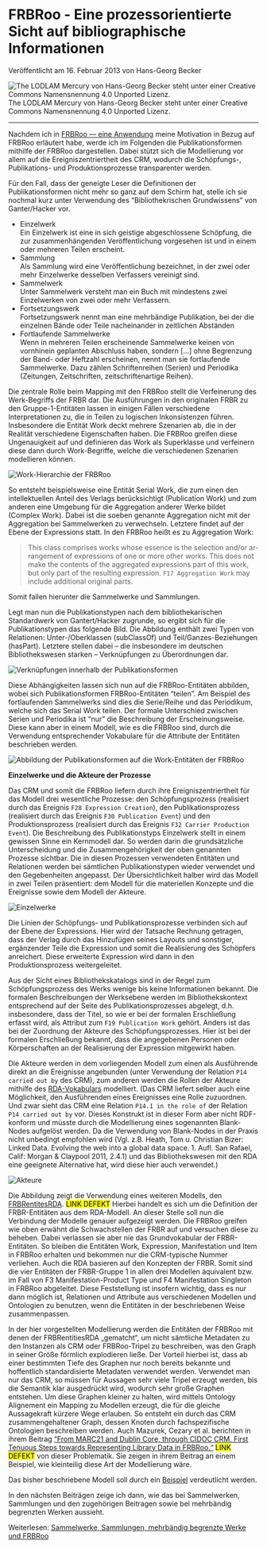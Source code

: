 # FRBRoo - Eine prozessorientierte Sicht auf bibliographische Informationen

Veröffentlicht am 16. Februar 2013 von Hans-Georg Becker	

![The LODLAM Mercury von Hans-Georg Becker steht unter einer Creative Commons Namensnennung 4.0 Unported Lizenz.](../../../cc_by_88x31.png)\
The LODLAM Mercury von Hans-Georg Becker steht unter einer Creative Commons Namensnennung 4.0 Unported Lizenz.

***

Nachdem ich in [FRBRoo — eine Anwendung](../15/frbroo-eine-anwendung.md) meine Motivation in Bezug auf FRBRoo erläutert habe, werde ich im Folgenden die Publikationsformen mithilfe der FRBRoo dargestellen. Dabei stützt sich die Modellierung vor allem auf die Ereigniszentriertheit des CRM, wodurch die Schöpfungs-, Publikations- und Produktionsprozesse transparenter werden.

Für den Fall, dass der geneigte Leser die Definitionen der Publikationsformen nicht mehr so ganz auf dem Schirm hat, stelle ich sie nochmal kurz unter Verwendung des “Bibliothekrischen Grundwissens” von Ganter/Hacker vor.

* Einzelwerk\
  Ein Einzelwerk ist eine in sich geistige abgeschlossene Schöpfung, die zur zusammenhängenden Veröffentlichung vorgesehen ist und in einem oder mehreren Teilen erscheint.
* Sammlung\
  Als Sammlung wird eine Veröffentlichung bezeichnet, in der zwei oder mehr Einzelwerke desselben Verfassers vereinigt sind.
* Sammelwerk\
  Unter Sammelwerk versteht man ein Buch mit mindestens zwei Einzelwerken von zwei oder mehr Verfassern.
* Fortsetzungswerk\
  Fortsetzungswerk nennt man eine mehrbändige Publikation, bei der die einzelnen Bände oder Teile nacheinander in zeitlichen Abständen
* Fortlaufende Sammelwerke\
  Wenn in mehreren Teilen erscheinende Sammelwerke keinen von vornhinein geplanten Abschluss haben, sondern […] ohne Begrenzung der Band- oder Heftzahl erscheinen, nennt man sie fortlaufende Sammelwerke. Dazu zählen Schriftenreihen (Serien) und Periodika (Zeitungen, Zeitschriften, zeitschriftenartige Reihen).

Die zentrale Rolle beim Mapping mit den FRBRoo stellt die Verfeinerung des Werk-Begriffs der FRBR dar.
Die Ausführungen in den originalen FRBR zu den Gruppe-1-Entitäten lassen in einigen Fällen verschiedene Interpretationen zu, die in Teilen zu logischen Inkonsistenzen führen. Insbesondere die Entität Work deckt mehrere Szenarien ab, die in der Realität verschiedene Eigenschaften haben. Die FRBRoo greifen diese Ungenauigkeit auf und definieren das Work als Superklasse und verfeinern diese dann durch Work-Begriffe, welche die verschiedenen Szenarien modellieren können.

![Work-Hierarchie der FRBRoo](HGB_FRBRoo_Works.jpg)

So entsteht beispielsweise eine Entität Serial Work, die zum einen den intellektuellen Anteil des Verlags berücksichtigt (Publication Work) und zum anderen eine Umgebung für die Aggregation anderer Werke bildet (Complex Work). Dabei ist die soeben genannte Aggregation nicht mit der Aggregation bei Sammelwerken zu verwechseln. Letztere findet auf der Ebene der Expressions statt. In den FRBRoo heißt es zu Aggregation Work:

>    This class comprises works whose essence is the selection and/or ar-rangement of expressions of one or more other works. This does not make the contents of the aggregated expressions part of this work, but only part of the resulting expression. `F17 Aggregation Work` may include additional original parts.

Somit fallen hierunter die Sammelwerke und Sammlungen.

Legt man nun die Publikationstypen nach dem bibliothekarischen Standardwerk von Gantert/Hacker zugrunde, so ergibt sich für die Publikationstypen das folgende Bild. Die Abbildung enthält zwei Typen von Relationen: Unter-/Oberklassen (subClassOf) und Teil/Ganzes-Beziehungen (hasPart). Letztere stellen dabei – die insbesondere im deutschen Bibliothekswesen starken – Verknüpfungen zu Überordnungen dar.

![Verknüpfungen innerhalb der Publikationsformen](GantertHacker.jpg)

Diese Abhängigkeiten lassen sich nun auf die FRBRoo-Entitäten abbilden, wobei sich Publikationsformen FRBRoo-Entitäten “teilen”. Am Beispiel des fortlaufenden Sammelwerks sind dies die Serie/Reihe und das Periodikum, welche sich das Serial Work teilen. Der formale Unterschied zwischen Serien und Periodika ist “nur” die Beschreibung der Erscheinungsweise. Diese kann aber in einem Modell, wie es die FRBRoo sind, durch die Verwendung entsprechender Vokabulare für die Attribute der Entitäten beschrieben werden.

![Abbildung der Publikationsformen auf die Work-Entitäten der FRBRoo](HGB_PubTypes_FRBRoo.jpg)

**Einzelwerke und die Akteure der Prozesse**

Das CRM und somit die FRBRoo liefern durch ihre Ereigniszentriertheit für das Modell drei wesentliche Prozesse: den Schöpfungsprozess (realisiert durch das Ereignis `F28 Expression Creation`), den Publikationsprozess (realisiert durch das Ereignis `F30 Publication Event`) und den Produktionsprozess (realisiert durch das Ereignis `F32 Carrier Production Event`).
Die Beschreibung des Publikationstyps Einzelwerk stellt in einem gewissen Sinne ein Kernmodell dar. So werden darin die grundsätzliche Unterscheidung und die Zusammengehörigkeit der oben genannten Prozesse sichtbar. Die in diesen Prozessen verwendeten Entitäten und Relationen werden bei sämtlichen Publikationstypen wieder verwendet und den Gegebenheiten angepasst. Der Übersichtlichkeit halber wird das Modell in zwei Teilen präsentiert: dem Modell für die materiellen Konzepte und die Ereignisse sowie dem Modell der Akteure.

![Einzelwerke](HGB_Einzelwerke.jpg)

Die Linien der Schöpfungs- und Publikationsprozesse verbinden sich auf der Ebene der Expressions. Hier wird der Tatsache Rechnung getragen, dass der Verlag durch das Hinzufügen seines Layouts und sonstiger, ergänzender Teile die Expression und somit die Realisierung des Schöpfers anreichert. Diese erweiterte Expression wird dann in den Produktionsprozess weitergeleitet.

Aus der Sicht eines Bibliothekskatalogs sind in der Regel zum Schöpfungsprozess des Werks wenige bis keine Informationen bekannt. Die formalen Beschreibungen der Werksebene werden im Bibliothekskontext entsprechend auf der Seite des Publikationsprozesses abgelegt, d.h. insbesondere, dass der Titel, so wie er bei der formalen Erschließung erfasst wird, als Attribut zum `F19 Publication Work` gehört. Anders ist das bei der Zuordnung der Akteure des Schöpfungsprozesses. Hier ist bei der formalen Erschließung bekannt, dass die angegebenen Personen oder Körperschaften an der Realisierung der Expression mitgewirkt haben.

Die Akteure werden in dem vorliegenden Modell zum einen als Ausführende direkt an die Ereignisse angebunden (unter Verwendung der Relation `P14 carried out by` des CRM), zum anderen werden die Rollen der Akteure mithilfe des [RDA-Vokabulars](http://rdvocab.info/) modelliert. (Das CRM liefert selber auch eine Möglichkeit, den Ausführenden eines Ereignisses eine Rolle zuzuordnen. Und zwar sieht das CRM eine Relation `P14.1 in the role of` der Relation `P14 carried out by` vor. Dieses Konstrukt ist in dieser Form aber nicht RDF-konform und müsste durch die Modellierung eines sogenannten Blank-Nodes aufgelöst werden. Da die Verwendung von Blank-Nodes in der Praxis nicht unbedingt empfohlen wird (Vgl. z.B. Heath, Tom u. Christian Bizer: Linked Data. Evolving the web into a global data space. 1. Aufl. San Rafael, Calif: Morgan & Claypool 2011, 2.4.1) und das Bibliothekswesen mit den RDA eine geeignete Alternative hat, wird diese hier auch verwendet.)

![Akteure](HGB_Akteure.jpg)

Die Abbildung zeigt die Verwendung eines weiteren Modells, den [FRBRentitesRDA](http://rdavocab.info/uri/schema/FRBRentitiesRDA). <mark>LINK DEFEKT</mark> Hierbei handelt es sich um die Definition der FRBR-Entitäten aus dem RDA-Modell. An dieser Stelle soll nun die Verbindung der Modelle genauer aufgezeigt werden.
Die FRBRoo greifen wie oben erwähnt die Schwachstellen der FRBR auf und versuchen diese zu beheben. Dabei verlassen sie aber nie das Grundvokabular der FRBR-Entitäten. So bleiben die Entitäten Work, Expression, Manifestation und Item in FRBRoo erhalten und bekommen nur die CRM-typische Nummer verliehen. Auch die RDA basieren auf den Konzepten der FRBR. Somit sind die vier Entitäten der FRBR-Gruppe 1 in allen drei Modellen äquivalent bzw. im Fall von F3 Manifestation-Product Type und F4 Manifestation Singleton in FRBRoo abgeleitet. Diese Feststellung ist insofern wichtig, dass es nur dann möglich ist, Relationen und Attribute aus verschiedenen Modellen und Ontologien zu benutzen, wenn die Entitäten in der beschriebenen Weise zusammenpassen.

In der hier vorgestellten Modellierung werden die Entitäten der FRBRoo mit denen der FRBRentitiesRDA „gematcht“, um nicht sämtliche Metadaten zu den Instanzen als CRM oder FRBRoo-Tripel zu beschreiben, was den Graph in seiner Größe förmlich explodieren ließe. Der Vorteil hierbei ist, dass ab einer bestimmten Tiefe des Graphen nur noch bereits bekannte und hoffentlich standardisierte Metadaten verwendet werden.
Verwendet man nur das CRM, so müssen für Aussagen sehr viele Tripel erzeugt werden, bis die Semantik klar ausgedrückt wird, wodurch sehr große Graphen entstehen. Um diese Graphen kleiner zu halten, wird mittels Ontology Alignement ein Mapping zu Modellen erzeugt, die für die gleiche Aussagekraft kürzere Wege erlauben. So entsteht ein durch das CRM zusammengehaltener Graph, dessen Knoten durch fachspezifische Ontologien beschreiben werden.
Auch Mazurek, Cezary et al. berichten in ihrem Beitrag [“From MARC21 and Dublin Core, through CIDOC CRM. First Tenuous Steps towards Representing Library Data in FRBRoo.“](http://www.cidoc2012.fi/en/File/1611/mazurek.pdf) <mark>LINK DEFEKT</mark> von dieser Problematik. Sie zeigen in ihrem Beitrag an einem Beispiel, wie kleinteilig diese Art der Modellierung wäre.

Das bisher beschriebene Modell soll durch ein [Beispiel](2013/02/16/beispiel-frbroo-fuer-einzelwerke.md) verdeutlicht werden.

In den nächsten Beiträgen zeige ich dann, wie das bei Sammelwerken, Sammlungen und den zugehörigen Beitragen sowie bei mehrbändig begrenzten Werken aussieht.

Weiterlesen: [Sammelwerke, Sammlungen, mehrbändig begrenzte Werke und FRBRoo](../17/sammelwerke-sammlungen-mehrbaendig-begrenzte-werke-und-frbroo.md)

